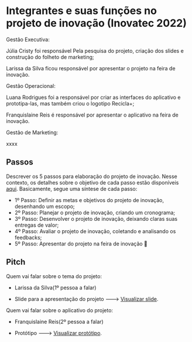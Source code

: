# Integrantes e suas funções no projeto de inovação (Inovatec 2022)

Gestão Executiva:

Júlia Cristy foi responsável Pela pesquisa do projeto, criação dos slides e construção do folheto de marketing;

Larissa da Silva ficou responsável por apresentar o projeto na feira de inovação.

Gestão Operacional:

Luana Rodrigues foi a responsável por criar as interfaces do aplicativo e prototipa-las, mas também criou o logotipo Recicla+;

Franquislaine Reis é responsável por apresentar o aplicativo na feira de inovação.

Gestão de Marketing:

xxxx

## Passos

Descrever os 5 passos para elaboração do projeto de inovação. Nesse contexto, os detalhes sobre o objetivo de cada passo estão disponíveis [aqui](https://academiapme-my.sharepoint.com/:w:/g/personal/marjory_dio_me/Efb7IK14WzJNhnx7wmDwh9gBydAUvsgfLgGvpanquISsZg). Basicamente, segue uma síntese de cada passo:
- 1º Passo: Definir as metas e objetivos do projeto de inovação, desenhando um escopo; 
- 2º Passo: Planejar o projeto de inovação, criando um cronograma; 
- 3º Passo: Desenvolver o projeto de inovação, deixando claras suas entregas de valor; 
- 4º Passo: Avaliar o projeto de inovação, coletando e analisando os feedbacks;
- 5º Passo: Apresentar do projeto na feira de inovação 🚀

## Pitch

Quem vai falar sobre o tema do projeto:

- Larissa da Silva(1º pessoa a falar)

- Slide para a apresentação do projeto ---> [Visualizar slide](https://docs.google.com/presentation/d/1tTmKsZliQ9Y01xB-288Y05aQewid2AijS89xZhno1cM/edit?usp=sharing).

Quem vai falar sobre o aplicativo do projeto:

- Franquislaine Reis(2º pessoa a falar)

- Protótipo ---> [Visualizar protótipo](https://www.figma.com/proto/Kmopgey9w8H474HmgE8w17/Interface-mobile?page-id=0%3A1&node-id=1%3A2&viewport=119%2C284%2C0.52&scaling=scale-down&starting-point-node-id=1%3A179).
